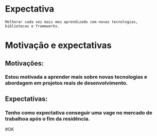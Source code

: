 # Expectativa
    Melhorar cada vez mais meu aprendizado com novas tecnologias, bibliotecas e frameworks.
# Motivação e expectativas

##  Motivações:

### Estou motivada a aprender mais sobre novas tecnologias e abordagem em projetos reais de desenvolvimento.

## Expectativas:

### Tenho como expectativa conseguir uma vage no mercado de trabalhoa após o fim da residência.

#OK